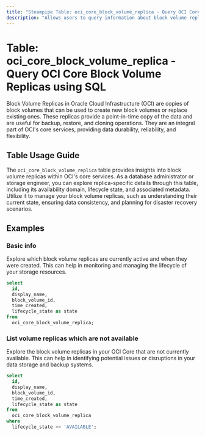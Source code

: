 ```yaml
---
title: "Steampipe Table: oci_core_block_volume_replica - Query OCI Core Block Volume Replicas using SQL"
description: "Allows users to query information about block volume replicas in Oracle Cloud Infrastructure's (OCI) core services."
---
```


# Table: oci_core_block_volume_replica - Query OCI Core Block Volume Replicas using SQL

Block Volume Replicas in Oracle Cloud Infrastructure (OCI) are copies of block volumes that can be used to create new block volumes or replace existing ones. These replicas provide a point-in-time copy of the data and are useful for backup, restore, and cloning operations. They are an integral part of OCI's core services, providing data durability, reliability, and flexibility.

## Table Usage Guide

The `oci_core_block_volume_replica` table provides insights into block volume replicas within OCI's core services. As a database administrator or storage engineer, you can explore replica-specific details through this table, including its availability domain, lifecycle state, and associated metadata. Utilize it to manage your block volume replicas, such as understanding their current state, ensuring data consistency, and planning for disaster recovery scenarios.

## Examples

### Basic info
Explore which block volume replicas are currently active and when they were created. This can help in monitoring and managing the lifecycle of your storage resources.

```sql
select
  id,
  display_name,
  block_volume_id,
  time_created,
  lifecycle_state as state
from
  oci_core_block_volume_replica;
```

### List volume replicas which are not available
Explore the block volume replicas in your OCI Core that are not currently available. This can help in identifying potential issues or disruptions in your data storage and backup systems.

```sql
select
  id,
  display_name,
  block_volume_id,
  time_created,
  lifecycle_state as state
from
  oci_core_block_volume_replica
where
  lifecycle_state <> 'AVAILABLE';
```